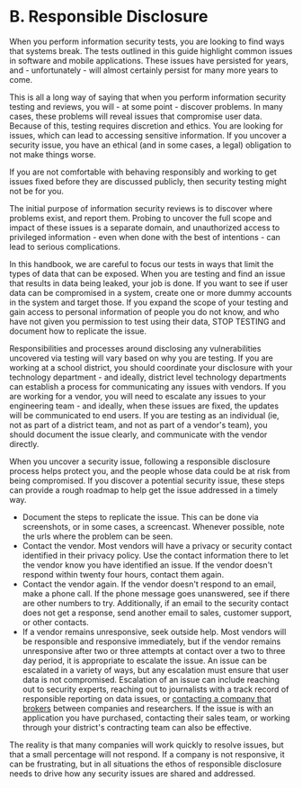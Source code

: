 # B. Responsible Disclosure

When you perform information security tests, you are looking to find ways that systems break. The tests outlined in this guide highlight common issues in software and mobile applications. These issues have persisted for years, and - unfortunately - will almost certainly persist for many more years to come.

This is all a long way of saying that when you perform information security testing and reviews, you will - at some point - discover problems. In many cases, these problems will reveal issues that compromise user data. Because of this, testing requires discretion and ethics. You are looking for issues, which can lead to accessing sensitive information. If you uncover a security issue, you have an ethical (and in some cases, a legal) obligation to not make things worse.

If you are not comfortable with behaving responsibly and working to get issues fixed before they are discussed publicly, then security testing might not be for you.

The initial purpose of information security reviews is to discover where problems exist, and report them. Probing to uncover the full scope and impact of these issues is a separate domain, and unauthorized access to privileged information - even when done with the best of intentions - can lead to serious complications.

In this handbook, we are careful to focus our tests in ways that limit the types of data that can be exposed. When you are testing and find an issue that results in data being leaked, your job is done. If you want to see if user data can be compromised in a system, create one or more dummy accounts in the system and target those. If you expand the scope of your testing and gain access to personal information of people you do not know, and who have not given you permission to test using their data, STOP TESTING and document how to replicate the issue.

Responsibilities and processes around disclosing any vulnerabilities uncovered via testing will vary based on why you are testing. If you are working at a school district, you should coordinate your disclosure with your technology department - and ideally, district level technology departments can establish a process for communicating any issues with vendors. If you are working for a vendor, you will need to escalate any issues to your engineering team - and ideally, when these issues are fixed, the updates will be communicated to end users. If you are testing as an individual (ie, not as part of a district team, and not as part of a vendor's team), you should document the issue clearly, and communicate with the vendor directly.

When you uncover a security issue, following a responsible disclosure process helps protect you, and the people whose data could be at risk from being compromised. If you discover a potential security issue, these steps can provide a rough roadmap to help get the issue addressed in a timely way.

*   Document the steps to replicate the issue. This can be done via screenshots, or in some cases, a screencast. Whenever possible, note the urls where the problem can be seen.
*   Contact the vendor. Most vendors will have a privacy or security contact identified in their privacy policy. Use the contact information there to let the vendor know you have identified an issue. If the vendor doesn't respond within twenty four hours, contact them again.
*   Contact the vendor again. If the vendor doesn't respond to an email, make a phone call. If the phone message goes unanswered, see if there are other numbers to try. Additionally, if an email to the security contact does not get a response, send another email to sales, customer support, or other contacts.
*   If a vendor remains unresponsive, seek outside help. Most vendors will be responsible and responsive immediately, but if the vendor remains unresponsive after two or three attempts at contact over a two to three day period, it is appropriate to escalate the issue. An issue can be escalated in a variety of ways, but any escalation must ensure that user data is not compromised. Escalation of an issue can include reaching out to security experts, reaching out to journalists with a track record of responsible reporting on data issues, or [contacting a company that brokers](http://www.nytimes.com/2015/06/08/technology/hackerone-connects-hackers-with-companies-and-hopes-for-a-win-win.html) between companies and researchers. If the issue is with an application you have purchased, contacting their sales team, or working through your district's contracting team can also be effective.

The reality is that many companies will work quickly to resolve issues, but that a small percentage will not respond. If a company is not responsive, it can be frustrating, but in all situations the ethos of responsible disclosure needs to drive how any security issues are shared and addressed.